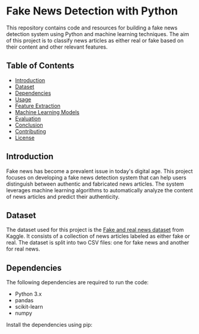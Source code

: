 # Fake News Detection with Python

This repository contains code and resources for building a fake news detection system using Python and machine learning techniques. The aim of this project is to classify news articles as either real or fake based on their content and other relevant features.

## Table of Contents
- [Introduction](#introduction)
- [Dataset](#dataset)
- [Dependencies](#dependencies)
- [Usage](#usage)
- [Feature Extraction](#feature-extraction)
- [Machine Learning Models](#machine-learning-models)
- [Evaluation](#evaluation)
- [Conclusion](#conclusion)
- [Contributing](#contributing)
- [License](#license)

## Introduction
Fake news has become a prevalent issue in today's digital age. This project focuses on developing a fake news detection system that can help users distinguish between authentic and fabricated news articles. The system leverages machine learning algorithms to automatically analyze the content of news articles and predict their authenticity.

## Dataset
The dataset used for this project is the [Fake and real news dataset](https://www.kaggle.com/clmentbisaillon/fake-and-real-news-dataset) from Kaggle. It consists of a collection of news articles labeled as either fake or real. The dataset is split into two CSV files: one for fake news and another for real news.

## Dependencies
The following dependencies are required to run the code:
- Python 3.x
- pandas
- scikit-learn
- numpy

Install the dependencies using pip:
